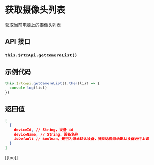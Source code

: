 # 获取摄像头列表 <BadgeTip text="异步接口" type="green"></BadgeTip>

获取当前电脑上的摄像头列表

## API 接口

### `this.$rtcApi.getCameraList()`

## 示例代码

```js
this.$rtcApi.getCameraList().then(list => {
  console.log(list)
})
```

## 返回值

```json
[
  {
    deviceId, // String，设备 id
    deviceName, // String，设备名称
    isDefault // Boolean，是否为系统默认设备，建议选择系统默认设备进行上课
  }
]
```

[[toc]]
